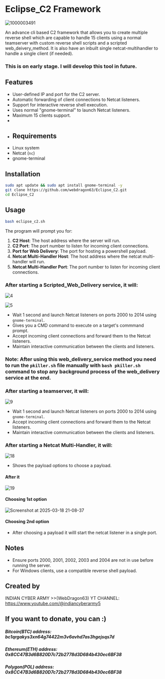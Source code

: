 # Eclipse_C2 Framework
![1000003491](https://github.com/user-attachments/assets/acda833e-d678-422a-87d0-6a290eefd5c1)

An advance cli based C2 framework that allows you to create multiple reverse shell which are capable to handle 15 clients using a normal teamserver with custom reverse shell scripts and a scripted web_deivery_method. It is also have an inbuilt single netcat-multihandler to handle a single client (if needed).

### This is on early stage. I will develop this tool in future.
## Features
- User-defined IP and port for the C2 server.
- Automatic forwarding of client connections to Netcat listeners.
- Support for interactive reverse shell execution.
- Uses normal "gnome-terminal" to launch Netcat listeners.
- Maximum 15 clients support.
-
- ## Requirements
- Linux system
- Netcat (`nc`)
- gnome-terminal


## Installation
```sh
sudo apt update && sudo apt install gnome-terminal -y
git clone https://github.com/webdragon63/Eclipse_C2.git
cd Eclipse_C2
```

## Usage
```sh
bash eclipse_c2.sh
```
The program will prompt you for:
1. **C2 Host**: The host address where the server will run.
2. **C2 Port**: The port number to listen for incoming client connections.
3. **Port for Web Delivery**: The port for hosting a powershell payload.
4. **Netcat Multi-Handler Host**: The host address where the netcat multi-handler will run.
5. **Netcat Multi-Handler Port**: The port number to listen for incoming client connections.


### After starting a Scripted_Web_Delivery service, it will:
![4](https://github.com/user-attachments/assets/470072c7-134c-4a6a-864e-b7022910cd85)

![5](https://github.com/user-attachments/assets/159f9f7c-d707-49a6-96c0-e5ba983f21a9)


- Wait 1 second and launch Netcat listeners on ports 2000 to 2014 using `gnome-terminal`.
- Gives you a CMD command to execute on a target's commmand prompt.
- Accept incoming client connections and forward them to the Netcat listeners.
- Maintain interactive communication between the clients and listeners.
### Note: After using this web_delivery_service method you need to run the `pkiller.sh` file manually with `bash pkiller.sh` command to stop any background process of the web_delivery service at the end. 

### After starting a teamserver, it will:
![9](https://github.com/user-attachments/assets/ae037b2e-2fbf-4394-b509-106130ec4437)

- Wait 1 second and launch Netcat listeners on ports 2000 to 2014 using `gnome-terminal`.
- Accept incoming client connections and forward them to the Netcat listeners.
- Maintain interactive communication between the clients and listeners.

### After starting a Netcat Multi-Handler, it will:

![18](https://github.com/user-attachments/assets/8bb831ba-36b4-45bc-8549-49ac52976c93)

- Shows the payload options to choose a payload.
#### After it

![19](https://github.com/user-attachments/assets/0750fdb4-1222-41e1-858f-36cadc31a167)

#### Choosing 1st option

![Screenshot at 2025-03-18 21-08-37](https://github.com/user-attachments/assets/5dae91a4-f772-4edf-9de5-c7a8e5c2da39)

#### Choosing 2nd option
- After choosing a payload it willl start the netcat listener in a single port.

## Notes
- Ensure ports 2000, 2001, 2002, 2003 and 2004 are not in use before running the server.
- For Windows clients, use a compatible reverse shell payload.

## Created by
INDIAN CYBER ARMY >>(WebDragon63)
YT CHANNEL: https://www.youtube.com/@indiancyberarmy5

## If you want to donate, you can :)
##### Bitcoin(BTC) address: bc1qrgakys3xn64g74422m3v6avhd7as3hgejsqs7d
##### Ethereum(ETH) address: 0x8CC47B3d6B820D7c72b2778d3D684b430ec6BF38
##### Polygon(POL) address: 0x8CC47B3d6B820D7c72b2778d3D684b430ec6BF38
